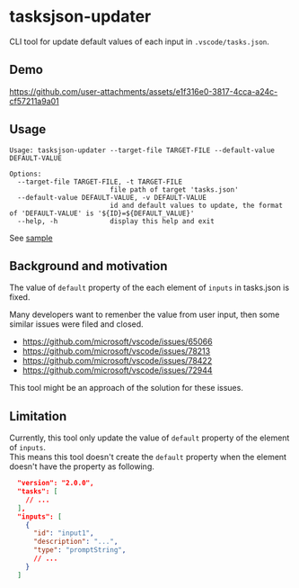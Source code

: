 # tasksjson-updater

CLI tool for update default values of each input in `.vscode/tasks.json`.

## Demo
https://github.com/user-attachments/assets/e1f316e0-3817-4cca-a24c-cf57211a9a01

## Usage

```
Usage: tasksjson-updater --target-file TARGET-FILE --default-value DEFAULT-VALUE

Options:
  --target-file TARGET-FILE, -t TARGET-FILE
                         file path of target 'tasks.json' 
  --default-value DEFAULT-VALUE, -v DEFAULT-VALUE
                         id and default values to update, the format of 'DEFAULT-VALUE' is '${ID}=${DEFAULT_VALUE}'
  --help, -h             display this help and exit
```

See [sample](./sample/.vscode/tasks.json#L17)

## Background and motivation
The value of `default` property of the each element of `inputs` in tasks.json is fixed.

Many developers want to remenber the value from user input, then some similar issues were filed and closed.

  - https://github.com/microsoft/vscode/issues/65066
  - https://github.com/microsoft/vscode/issues/78213
  - https://github.com/microsoft/vscode/issues/78422
  - https://github.com/microsoft/vscode/issues/72944

This tool might be an approach of the solution for these issues. 

## Limitation

Currently, this tool only update the value of `default` property of the element of `inputs`.  
This means this tool doesn't create the `default` property when the element doesn't have the property as following.

```json
  "version": "2.0.0",
  "tasks": [
    // ...
  ],
  "inputs": [
    {
      "id": "input1",
      "description": "...",
      "type": "promptString",
      // ...
    }
  ]
```